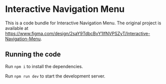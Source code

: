 
  # Interactive Navigation Menu

  This is a code bundle for Interactive Navigation Menu. The original project is available at https://www.figma.com/design/2saY9TdbcBvY1IfNVPSZyT/Interactive-Navigation-Menu.

  ## Running the code

  Run `npm i` to install the dependencies.

  Run `npm run dev` to start the development server.
  
